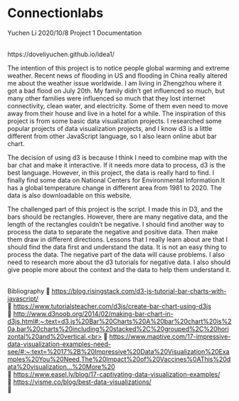 # Connectionlabs
Yuchen Li
2020/10/8
Project 1 Documentation

<br>
https://doveliyuchen.github.io/idea1/
<br>

The intention of this project is to notice people global warming and extreme weather. Recent news of flooding in US and flooding in China really altered me about the weather issue worldwide. I am living in Zhengzhou where it got a bad flood on July 20th. My family didn’t get influenced so much, but many other families were influenced so much that they lost internet connectivity, clean water, and electricity. Some of them even need to move away from their house and live in a hotel for a while. The inspiration of this project is from some basic data visualization projects. I researched some popular projects of data visualization projects, and I know d3 is a little different from other JavaScript language, so I also learn online abut bar chart. 

The decision of using d3 is because I think I need to combine map with the bar chat and make it interactive. If it needs more data to process, d3 is the best language. However, in this project, the data is really hard to find. I finally find some data on National Centers for Environmental Information.It has a global temperature change in different area from 1981 to 2020. The data is also downloadable on this website. 

The challenged part of this project is the script. I made this in D3, and the bars should be rectangles. However, there are many negative data, and the length of the rectangles couldn’t be negative. I should find another way to process the data to separate the negative and positive data. Then make them draw in different directions. 
Lessons that I really learn about are that I should find the data first and understand the data. It is not an easy thing to process the data. The negative part of the data will cause problems. I also need to research more about the d3 tutorials for negative data. I also should give people more about the context and the data to help them understand it. 
 <br>
 
Bibliography
	https://blog.risingstack.com/d3-js-tutorial-bar-charts-with-javascript/<br>
	https://www.tutorialsteacher.com/d3js/create-bar-chart-using-d3js<br>
	http://www.d3noob.org/2014/02/making-bar-chart-in-d3js.html#:~:text=d3.js%20Bar%20Charts%20A%20bar%20chart%20is%20a,bar%20charts%20including%20stacked%2C%20grouped%2C%20horizontal%20and%20vertical.<br>
	https://www.maptive.com/17-impressive-data-visualization-examples-need-see/#:~:text=%2017%2B%20Impressive%20Data%20Visualization%20Examples%20You%20Need,The%20Impact%20of%20Vaccines%0AThis%20data%20visualization...%20More%20<br>
	https://www.easel.ly/blog/17-captivating-data-visualization-examples/<br>
	https://visme.co/blog/best-data-visualizations/<br>
	 

